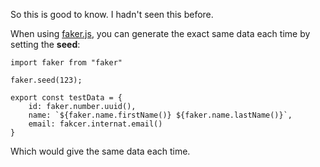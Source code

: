 So this is good to know. I hadn't seen this before.

When using [faker.js](https://github.com/Marak/Faker.js), you can generate the exact same data each time by setting the **seed**:

    import faker from "faker"
    
    faker.seed(123);
    
    export const testData = {
        id: faker.number.uuid(),
        name: `${faker.name.firstName()} ${faker.name.lastName()}`,
        email: fakcer.internat.email()
    }

Which would give the same data each time.

